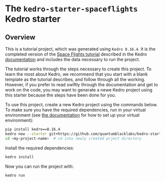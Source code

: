 # The `kedro-starter-spaceflights` Kedro starter

## Overview

This is a tutorial project, which was generated using `Kedro 0.16.4`. It is the completed version of the [Space Flights tutorial](https://kedro.readthedocs.io/en/stable/03_tutorial/01_spaceflights_tutorial.html) described in the Kedro [documentation](https://kedro.readthedocs.io) and includes the data necessary to run the project.

The tutorial works through the steps necessary to create this project. To learn the most about Kedro, we recommend that you start with a blank template as the tutorial describes, and follow through all the working. However, if you prefer to read swiftly through the documentation and get to work on the code, you may want to generate a newe Kedro project using this starter because the steps have been done for you.

To use this project, create a new Kedro project using the commands below. To make sure you have the required dependencies, run in your virtual environment (see [the documentation](https://kedro.readthedocs.io/en/stable/02_getting_started/01_prerequisites.html#python-virtual-environments) for how to set up your virtual environment):

```bash
pip install kedro==0.16.4
kedro new --starter git+https://github.com/quantumblacklabs/kedro-starter-spaceflights.git
cd <my-project-name>  # cd into newly created prject directory
```

Install the required dependencies:

```bash
kedro install
```

Now you can run the project with:

```bash
kedro run
```
